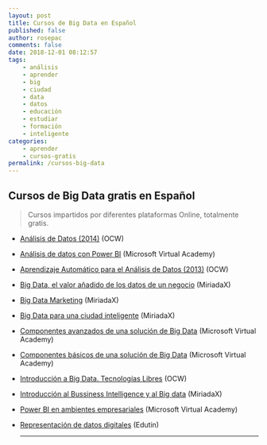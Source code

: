 ```yaml
---
layout: post
title: Cursos de Big Data en Español
published: false
author: rosepac
comments: false
date: 2018-12-01 08:12:57
tags:
    - análisis
    - aprender
    - big
    - ciudad
    - data
    - datos
    - educación
    - estudiar
    - formación
    - inteligente
categories:
    - aprender
    - cursos-gratis
permalink: /cursos-big-data
---
```

## Cursos de Big Data gratis en Español

> Cursos impartidos por diferentes plataformas Online, totalmente gratis.

  * [Análisis de Datos (2014)][1] (OCW)
  * [Análisis de datos con Power BI][2] (Microsoft Virtual Academy)
  * [Aprendizaje Automático para el Análisis de Datos (2013)][3] (OCW)
  * [Big Data, el valor añadido de los datos de un negocio][4] (MiriadaX)
  * [Big Data Marketing][5] (MiriadaX)
  * [Big Data para una ciudad inteligente][6] (MiriadaX)
  * [Componentes avanzados de una solución de Big Data][7] (Microsoft Virtual Academy)
  * [Componentes básicos de una solución de Big Data][8] (Microsoft Virtual Academy)
  * [Introducción a Big Data. Tecnologías Libres][9] (OCW)
  * [Introducción al Bussiness Intelligence y al Big data][10] (MiriadaX)
  * [Power BI en ambientes empresariales][11] (Microsoft Virtual Academy)
  * [Representación de datos digitales][12] (Edutin)
  
    * * *

 [1]: http://ocw.uc3m.es/ingenieria-informatica/analisis-de-datos
 [2]: https://mva.microsoft.com/es-es/training-courses/anlisis-de-datos-con-power-bi-17093
 [3]: http://ocw.uc3m.es/ingenieria-informatica/aprendizaje-automatico-para-el-analisis-de-datos-2013
 [4]: https://miriadax.net/web/big-data-el-valor-anadido-de-los-datos-en-su-negocio
 [5]: https://miriadax.net/web/big-data-marketing
 [6]: https://miriadax.net/web/big-data-para-una-ciudad-inteligente-2-edicion-
 [7]: https://mva.microsoft.com/es-es/training-courses/componentes-avanzados-de-una-solucin-de-big-data-17790
 [8]: https://mva.microsoft.com/es-es/training-courses/componentes-bsicos-de-una-solucin-de-big-data-17091
 [9]: https://campusvirtual.ull.es/ocw/course/view.php?id=95
 [10]: https://miriadax.net/web/introduccion-al-business-intelligence-y-al-big-data-3-edicion-
 [11]: https://mva.microsoft.com/es-es/training-courses/power-bi-en-ambientes-empresariales-17802
 [12]: https://edutin.com/curso-de-representacion-de-datos-digitales-3220